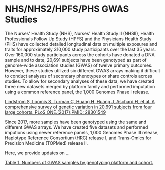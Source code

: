 # NHS/NHS2/HPFS/PHS GWAS Studies

The Nurses' Health Study (NHS), Nurses' Health Study II (NHSII), Health Professionals Follow
Up Study (HPFS) and the Physicians Health Study (PHS) have collected detailed longitudinal
data on multiple exposures and traits for approximately 310,000 study participants
over the last 35 years. Over 160,000 study participants across the cohorts have donated a
DNA sample and to date, 20,691 subjects have been genotyped as part of genome-wide
association studies (GWAS) of twelve primary outcomes. However, these studies utilized
six different GWAS arrays making it difficult to conduct analyses of secondary phenotypes
or share controls across studies. To allow for secondary analyses of these data, we have
created three new datasets merged by platform family and performed imputation using a
common reference panel, the 1,000 Genomes Phase I release.

[Lindström S, Loomis S, Turman C, Huang H, Huang J, Aschard H, et al. A comprehensive survey of 
genetic variation in 20,691 subjects from four large cohorts. PLoS ONE.(2017);PMID: 28301549](https://www.ncbi.nlm.nih.gov/pmc/articles/PMC5354293/)

Since 2017, more samples have been genotyped using the same and different GWAS arrays. We have
created five datasets and performed imputions using newer reference panels, 1,000 Genomes 
Phase III release, Haplotype Reference Consortium (HRC) release I, and Trans-Omics for Precision 
Medicine (TOPMed) release II. 

Here, we provide updates on ...

[Table 1. Numbers of GWAS samples by genotyping platform and cohort.](https://docs.google.com/spreadsheets/d/1i8Tl8p1VM2HMXRtavLaLsO1wxT_JeWH-vtNW7aKhnpw/edit?usp=sharing)

